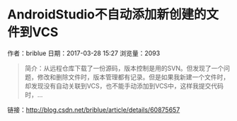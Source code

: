 # AndroidStudio不自动添加新创建的文件到VCS
作者：briblue
日期：2017-03-28 15:27
浏览量：2093
> 简介：从远程仓库下载了一份源码，版本控制是用的SVN。但发现了一个问题，修改和删除文件时，版本管理都有记录。但是如果我新建一个文件时，却发现没有自动关联到VCS，也不能手动添加到VCS中，这样我提交代码时，...

 链接：http://blog.csdn.net/briblue/article/details/60875657
